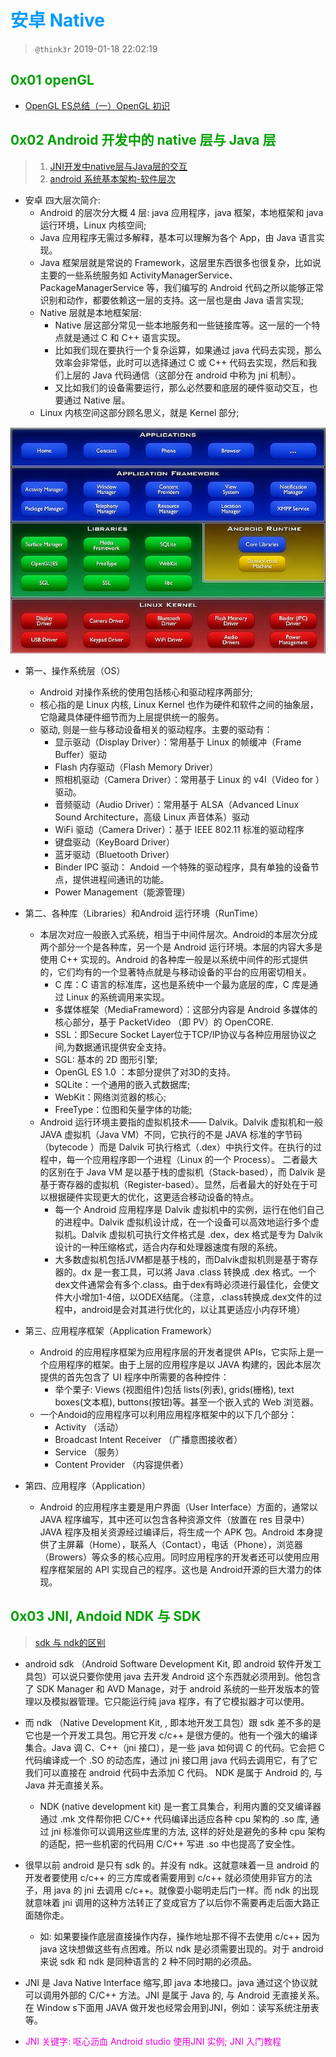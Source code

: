 # <font color=#0099ff> **安卓 Native** </font> 

> `@think3r` 2019-01-18 22:02:19

## <font color=#009A000> 0x01 openGL </font> 

- [OpenGL ES总结（一）OpenGL 初识](https://blog.csdn.net/hejjunlin/article/details/61615215)


## <font color=#009A000> 0x02 Android 开发中的 native 层与 Java 层 </font> 

> 1.  [ JNI开发中native层与Java层的交互](https://blog.csdn.net/u011452747/article/details/51521023)
> 2. [android 系统基本架构-软件层次](https://blog.csdn.net/wumingqian_137229/article/details/52845955)
- 安卓 四大层次简介:
    - Android 的层次分大概 4 层: java 应用程序，java 框架，本地框架和 java 运行环境，Linux 内核空间;
    - Java 应用程序无需过多解释，基本可以理解为各个 App，由 Java 语言实现。
    - Java 框架层就是常说的 Framework，这层里东西很多也很复杂，比如说主要的一些系统服务如 ActivityManagerService、PackageManagerService 等，我们编写的 Android 代码之所以能够正常识别和动作，都要依赖这一层的支持。这一层也是由 Java 语言实现;
    - Native 层就是本地框架层:
        - Native 层这部分常见一些本地服务和一些链接库等。这一层的一个特点就是通过 C 和 C++ 语言实现。
        - 比如我们现在要执行一个复杂运算，如果通过 java 代码去实现，那么效率会非常低，此时可以选择通过 C 或 C++ 代码去实现，然后和我们上层的 Java 代码通信（这部分在 android 中称为 jni 机制）。
        - 又比如我们的设备需要运行，那么必然要和底层的硬件驱动交互，也要通过 Native 层。
    - Linux 内核空间这部分顾名思义，就是 Kernel 部分;
    
![Android体系结构图](./image/Android体系结构图.gif)

- 第一、操作系统层（OS）

    - Android 对操作系统的使用包括核心和驱动程序两部分;
    - 核心指的是 Linux 内核, Linux Kernel 也作为硬件和软件之间的抽象层，它隐藏具体硬件细节而为上层提供统一的服务。
    - 驱动, 则是一些与移动设备相关的驱动程序。主要的驱动有：
        - 显示驱动（Display Driver）：常用基于 Linux 的帧缓冲（Frame Buffer）驱动
        - Flash 内存驱动（Flash Memory Driver）
        - 照相机驱动（Camera Driver）：常用基于 Linux 的 v4l（Video for ）驱动。
        - 音频驱动（Audio Driver）：常用基于 ALSA（Advanced Linux Sound Architecture，高级 Linux 声音体系）驱动
        - WiFi 驱动（Camera Driver）：基于 IEEE 802.11 标准的驱动程序
        - 键盘驱动（KeyBoard Driver）
        - 蓝牙驱动（Bluetooth Driver）
        - Binder IPC 驱动： Andoid 一个特殊的驱动程序，具有单独的设备节点，提供进程间通讯的功能。
        - Power Management（能源管理）

- 第二、各种库（Libraries）和Android 运行环境（RunTime）
    - 本层次对应一般嵌入式系统，相当于中间件层次。Android的本层次分成两个部分一个是各种库，另一个是 Android 运行环境。本层的内容大多是使用 C++ 实现的。Android 的各种库一般是以系统中间件的形式提供的，它们均有的一个显著特点就是与移动设备的平台的应用密切相关。
        - C 库：C 语言的标准库，这也是系统中一个最为底层的库，C 库是通过 Linux 的系统调用来实现。
        - 多媒体框架（MediaFrameword）：这部分内容是 Android 多媒体的核心部分，基于 PacketVideo （即 PV）的 OpenCORE.
        - SSL：即Secure Socket Layer位于TCP/IP协议与各种应用层协议之间,为数据通讯提供安全支持。
        - SGL: 基本的 2D 图形引擎;
        - OpenGL ES 1.0 ：本部分提供了对3D的支持。
        - SQLite：一个通用的嵌入式数据库;
        - WebKit：网络浏览器的核心;
        - FreeType：位图和矢量字体的功能;
    - Android 运行环境主要指的虚拟机技术—— Dalvik。Dalvik 虚拟机和一般 JAVA 虚拟机（Java VM）不同，它执行的不是 JAVA 标准的字节码（bytecode ）而是 Dalvik 可执行格式（.dex）中执行文件。在执行的过程中，每一个应用程序即一个进程（Linux 的一个 Process）。    二者最大的区别在于 Java VM 是以基于栈的虚拟机（Stack-based），而 Dalvik 是基于寄存器的虚拟机（Register-based）。显然，后者最大的好处在于可以根据硬件实现更大的优化，这更适合移动设备的特点。 
        - 每一个 Android 应用程序是 Dalvik 虚拟机中的实例，运行在他们自己的进程中。Dalvik 虚拟机设计成，在一个设备可以高效地运行多个虚拟机。Dalvik 虚拟机可执行文件格式是 .dex，dex 格式是专为 Dalvik 设计的一种压缩格式，适合内存和处理器速度有限的系统。
        - 大多数虚拟机包括JVM都是基于栈的，而Dalvik虚拟机则是基于寄存器的。dx 是一套工具，可以將 Java .class 转换成 .dex 格式。一个dex文件通常会有多个.class。由于dex有時必须进行最佳化，会使文件大小增加1-4倍，以ODEX结尾。（注意，.class转换成.dex文件的过程中，android是会对其进行优化的，以让其更适应小内存环境）

- 第三、应用程序框架（Application Framework）
    - Android 的应用程序框架为应用程序层的开发者提供 APIs，它实际上是一个应用程序的框架。由于上层的应用程序是以 JAVA 构建的，因此本层次提供的首先包含了 UI 程序中所需要的各种控件：
        - 举个栗子:  Views (视图组件)包括 lists(列表), grids(栅格), text boxes(文本框), buttons(按钮)等。甚至一个嵌入式的 Web 浏览器。
    - 一个Andoid的应用程序可以利用应用程序框架中的以下几个部分：
        - Activity （活动）
        - Broadcast Intent Receiver （广播意图接收者）
        - Service （服务）
        - Content Provider （内容提供者）
- 第四、应用程序（Application）
    - Android 的应用程序主要是用户界面（User Interface）方面的，通常以 JAVA 程序编写，其中还可以包含各种资源文件（放置在 res 目录中）JAVA 程序及相关资源经过编译后，将生成一个 APK 包。Android 本身提供了主屏幕（Home），联系人（Contact），电话（Phone），浏览器（Browers）等众多的核心应用。同时应用程序的开发者还可以使用应用程序框架层的 API 实现自己的程序。这也是 Android开源的巨大潜力的体现。

## <font color=#009A000> 0x03 JNI,  Andoid NDK 与 SDK </font> 

> [sdk 与 ndk的区别](https://blog.csdn.net/ffmxnjm/article/details/52159535)

- android sdk （Android Software Development Kit, 即 android 软件开发工具包）可以说只要你使用 java 去开发 Android 这个东西就必须用到。他包含了 SDK Manager 和 AVD Manage，对于 android 系统的一些开发版本的管理以及模拟器管理。它只能运行纯 java 程序，有了它模拟器才可以使用。

- 而 ndk （Native Development Kit, , 即本地开发工具包）跟 sdk 差不多的是它也是一个开发工具包。用它开发 c/c++ 是很方便的。他有一个强大的编译集合。Java 调 C、C++（jni 接口），是一些 java 如何调 C 的代码。它会把 C 代码编译成一个 .SO 的动态库，通过 jni 接口用 java 代码去调用它，有了它我们可以直接在 android 代码中去添加 C 代码。 NDK 是属于 Android 的, 与 Java 并无直接关系。
    - NDK (native development kit) 是一套工具集合，利用内置的交叉编译器通过 .mk 文件帮你把 C/C++ 代码编译出适应各种 cpu 架构的  .so 库, 通过 jni 标准你可以调用这些库里的方法, 这样的好处是避免的多种 cpu 架构的适配，把一些机密的代码用 C/C++ 写进 .so 中也提高了安全性。

- 很早以前 android 是只有 sdk 的。并没有 ndk。这就意味着一旦 android 的开发者要使用 c/c++ 的三方库或者需要用到 c/c++ 就必须使用非官方的法子，用 java 的 jni 去调用 c/c++。就像耍小聪明走后门一样。而 ndk 的出现就意味着 jni 调用的这种方法转正了变成官方了以后你不需要再走后面大路正面随你走。 
    - 如: 如果要操作底层直接操作内存，操作地址那不得不去使用 c/c++ 因为 java 这块想做这些有点困难。所以 ndk 是必须需要出现的。对于 android 来说 sdk 和 ndk 是同种语言的 2 种不同时期的必须品。


- JNI 是 Java Native Interface 缩写,即 java 本地接口。java 通过这个协议就可以调用外部的 C/C++ 方法。JNI 是属于 Java 的, 与 Android 无直接关系。在 Window s下面用 JAVA 做开发也经常会用到JNI，例如：读写系统注册表等。

- <font color=#EA00DA>JNI 关键字: 呕心沥血 Android studio 使用JNI 实例; JNI 入门教程</font>

<div STYLE="page-break-after: always;"></div><!------------------分页符------------------->

